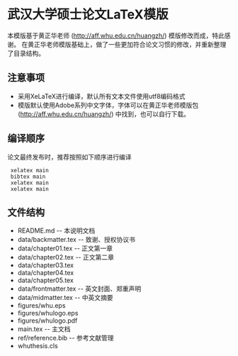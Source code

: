 武汉大学硕士论文LaTeX模版
========================

本模版基于黄正华老师 (http://aff.whu.edu.cn/huangzh/) 模版修改而成，特此感谢。
在黄正华老师模版基础上，做了一些更加符合论文习惯的修改，并重新整理了目录结构。


注意事项
--------

* 采用XeLaTeX进行编译，默认所有文本文件使用utf8编码格式
* 模版默认使用Adobe系列中文字体，字体可以在黄正华老师模版包 (http://aff.whu.edu.cn/huangzh/) 中找到，也可以自行下载。


编译顺序
--------

论文最终发布时，推荐按照如下顺序进行编译

     xelatex main
     bibtex main
     xelatex main
     xelatex main


文件结构
--------

* README.md -- 本说明文档
* data/backmatter.tex -- 致谢、授权协议书
* data/chapter01.tex -- 正文第一章
* data/chapter02.tex -- 正文第二章
* data/chapter03.tex
* data/chapter04.tex
* data/chapter05.tex
* data/frontmatter.tex -- 英文封面、郑重声明
* data/midmatter.tex -- 中英文摘要
* figures/whu.eps
* figures/whulogo.eps
* figures/whulogo.pdf
* main.tex -- 主文档
* ref/reference.bib -- 参考文献管理
* whuthesis.cls

